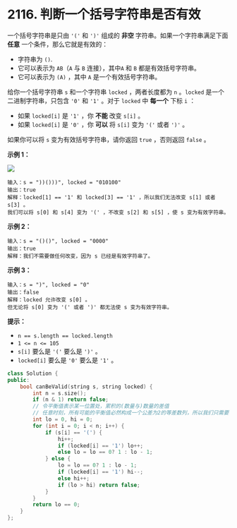 # 2116. 判断一个括号字符串是否有效

一个括号字符串是只由 `'('` 和 `')'` 组成的 **非空** 字符串。如果一个字符串满足下面 **任意** 一个条件，那么它就是有效的：

* 字符串为 `()`.
* 它可以表示为 `AB`（`A` 与 `B` 连接），其中`A` 和 `B` 都是有效括号字符串。
* 它可以表示为 `(A)` ，其中 `A` 是一个有效括号字符串。

给你一个括号字符串 `s` 和一个字符串 `locked` ，两者长度都为 `n` 。`locked` 是一个二进制字符串，只包含 `'0'` 和 `'1'` 。对于 `locked` 中 **每一个** 下标 `i` ：

* 如果 `locked[i]` 是 `'1'` ，你 **不能** 改变 `s[i]` 。
* 如果 `locked[i]` 是 `'0'` ，你 **可以** 将 `s[i]` 变为 `'('` 或者 `')'` 。

如果你可以将 `s` 变为有效括号字符串，请你返回 `true` ，否则返回 `false` 。

&#x20;

**示例 1：**

![](https://assets.leetcode.com/uploads/2021/11/06/eg1.png)

```
输入：s = "))()))", locked = "010100"
输出：true
解释：locked[1] == '1' 和 locked[3] == '1' ，所以我们无法改变 s[1] 或者 s[3] 。
我们可以将 s[0] 和 s[4] 变为 '(' ，不改变 s[2] 和 s[5] ，使 s 变为有效字符串。
```

**示例 2：**

```
输入：s = "()()", locked = "0000"
输出：true
解释：我们不需要做任何改变，因为 s 已经是有效字符串了。
```

**示例 3：**

```
输入：s = ")", locked = "0"
输出：false
解释：locked 允许改变 s[0] 。
但无论将 s[0] 变为 '(' 或者 ')' 都无法使 s 变为有效字符串。
```

&#x20;

**提示：**

* `n == s.length == locked.length`
* `1 <= n <= 105`
* `s[i]` 要么是 `'('` 要么是 `')'` 。
* `locked[i]` 要么是 `'0'` 要么是 `'1'` 。

```cpp
class Solution {
public:
    bool canBeValid(string s, string locked) {
        int n = s.size();
        if (n & 1) return false;
        // 令平衡值表示某一位置处，累积的(数量与)数量的差值
        // 任意时刻，所有可能的平衡值必然构成一个公差为2的等差数列，所以我们只需要记录最大和最小平衡值即可。
        int lo = 0, hi = 0;
        for (int i = 0; i < n; i++) {
            if (s[i] == '(') {
                hi++;
                if (locked[i] == '1') lo++;
                else lo = lo == 0? 1 : lo - 1; 
            } else {
                lo = lo == 0? 1 : lo - 1;
                if (locked[i] == '1') hi--;
                else hi++;
                if (lo > hi) return false;
            }
        }
        return lo == 0;
    }
};
```
